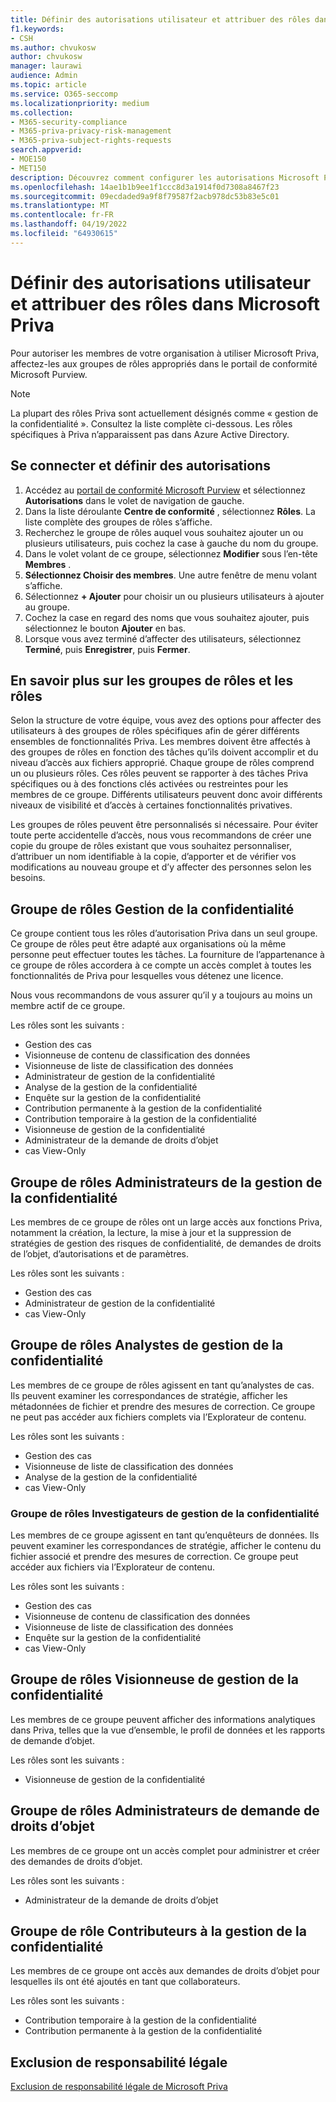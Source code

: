 ```yaml
---
title: Définir des autorisations utilisateur et attribuer des rôles dans Microsoft Priva
f1.keywords:
- CSH
ms.author: chvukosw
author: chvukosw
manager: laurawi
audience: Admin
ms.topic: article
ms.service: O365-seccomp
ms.localizationpriority: medium
ms.collection:
- M365-security-compliance
- M365-priva-privacy-risk-management
- M365-priva-subject-rights-requests
search.appverid:
- MOE150
- MET150
description: Découvrez comment configurer les autorisations Microsoft Priva et affecter des utilisateurs à des groupes de rôles.
ms.openlocfilehash: 14ae1b1b9ee1f1ccc8d3a1914f0d7308a8467f23
ms.sourcegitcommit: 09ecdaded9a9f8f79587f2acb978dc53b83e5c01
ms.translationtype: MT
ms.contentlocale: fr-FR
ms.lasthandoff: 04/19/2022
ms.locfileid: "64930615"
---
```

# <a name="set-user-permissions-and-assign-roles-in-microsoft-priva"></a>Définir des autorisations utilisateur et attribuer des rôles dans Microsoft Priva

Pour autoriser les membres de votre organisation à utiliser Microsoft Priva, affectez-les aux groupes de rôles appropriés dans le portail de conformité Microsoft Purview.

> [!NOTE]
> La plupart des rôles Priva sont actuellement désignés comme « gestion de la confidentialité ». Consultez la liste complète ci-dessous. Les rôles spécifiques à Priva n’apparaissent pas dans Azure Active Directory.

## <a name="sign-in-and-set-permissions"></a>Se connecter et définir des autorisations

1. Accédez au [portail de conformité Microsoft Purview](https://compliance.microsoft.com/) et sélectionnez **Autorisations** dans le volet de navigation de gauche.  
2. Dans la liste déroulante **Centre de conformité** , sélectionnez **Rôles**. La liste complète des groupes de rôles s’affiche.
3. Recherchez le groupe de rôles auquel vous souhaitez ajouter un ou plusieurs utilisateurs, puis cochez la case à gauche du nom du groupe.
4. Dans le volet volant de ce groupe, sélectionnez **Modifier** sous l’en-tête **Membres** .  
5. **Sélectionnez Choisir des membres**. Une autre fenêtre de menu volant s’affiche.
6. Sélectionnez **+ Ajouter** pour choisir un ou plusieurs utilisateurs à ajouter au groupe.  
7. Cochez la case en regard des noms que vous souhaitez ajouter, puis sélectionnez le bouton **Ajouter** en bas.  
8. Lorsque vous avez terminé d’affecter des utilisateurs, sélectionnez **Terminé**, puis **Enregistrer**, puis **Fermer**.

## <a name="learn-more-about-role-groups-and-roles"></a>En savoir plus sur les groupes de rôles et les rôles

Selon la structure de votre équipe, vous avez des options pour affecter des utilisateurs à des groupes de rôles spécifiques afin de gérer différents ensembles de fonctionnalités Priva. Les membres doivent être affectés à des groupes de rôles en fonction des tâches qu’ils doivent accomplir et du niveau d’accès aux fichiers approprié. Chaque groupe de rôles comprend un ou plusieurs rôles. Ces rôles peuvent se rapporter à des tâches Priva spécifiques ou à des fonctions clés activées ou restreintes pour les membres de ce groupe. Différents utilisateurs peuvent donc avoir différents niveaux de visibilité et d’accès à certaines fonctionnalités privatives.

Les groupes de rôles peuvent être personnalisés si nécessaire. Pour éviter toute perte accidentelle d’accès, nous vous recommandons de créer une copie du groupe de rôles existant que vous souhaitez personnaliser, d’attribuer un nom identifiable à la copie, d’apporter et de vérifier vos modifications au nouveau groupe et d’y affecter des personnes selon les besoins.

## <a name="privacy-management-role-group"></a>Groupe de rôles Gestion de la confidentialité

Ce groupe contient tous les rôles d’autorisation Priva dans un seul groupe. Ce groupe de rôles peut être adapté aux organisations où la même personne peut effectuer toutes les tâches. La fourniture de l’appartenance à ce groupe de rôles accordera à ce compte un accès complet à toutes les fonctionnalités de Priva pour lesquelles vous détenez une licence.

Nous vous recommandons de vous assurer qu’il y a toujours au moins un membre actif de ce groupe.

Les rôles sont les suivants :

- Gestion des cas  
- Visionneuse de contenu de classification des données  
- Visionneuse de liste de classification des données  
- Administrateur de gestion de la confidentialité  
- Analyse de la gestion de la confidentialité  
- Enquête sur la gestion de la confidentialité  
- Contribution permanente à la gestion de la confidentialité  
- Contribution temporaire à la gestion de la confidentialité  
- Visionneuse de gestion de la confidentialité  
- Administrateur de la demande de droits d’objet  
- cas View-Only

## <a name="privacy-management-administrators-role-group"></a>Groupe de rôles Administrateurs de la gestion de la confidentialité

Les membres de ce groupe de rôles ont un large accès aux fonctions Priva, notamment la création, la lecture, la mise à jour et la suppression de stratégies de gestion des risques de confidentialité, de demandes de droits de l’objet, d’autorisations et de paramètres.

Les rôles sont les suivants :

- Gestion des cas  
- Administrateur de gestion de la confidentialité  
- cas View-Only

## <a name="privacy-management-analysts-role-group"></a>Groupe de rôles Analystes de gestion de la confidentialité

Les membres de ce groupe de rôles agissent en tant qu’analystes de cas. Ils peuvent examiner les correspondances de stratégie, afficher les métadonnées de fichier et prendre des mesures de correction. Ce groupe ne peut pas accéder aux fichiers complets via l’Explorateur de contenu.

Les rôles sont les suivants :

- Gestion des cas  
- Visionneuse de liste de classification des données  
- Analyse de la gestion de la confidentialité  
- cas View-Only

### <a name="privacy-management-investigators-role-group"></a>Groupe de rôles Investigateurs de gestion de la confidentialité

Les membres de ce groupe agissent en tant qu’enquêteurs de données. Ils peuvent examiner les correspondances de stratégie, afficher le contenu du fichier associé et prendre des mesures de correction. Ce groupe peut accéder aux fichiers via l’Explorateur de contenu.

Les rôles sont les suivants :

- Gestion des cas  
- Visionneuse de contenu de classification des données  
- Visionneuse de liste de classification des données  
- Enquête sur la gestion de la confidentialité  
- cas View-Only

## <a name="privacy-management-viewer-role-group"></a>Groupe de rôles Visionneuse de gestion de la confidentialité

Les membres de ce groupe peuvent afficher des informations analytiques dans Priva, telles que la vue d’ensemble, le profil de données et les rapports de demande d’objet.

Les rôles sont les suivants :

- Visionneuse de gestion de la confidentialité

## <a name="subject-rights-request-administrators-role-group"></a>Groupe de rôles Administrateurs de demande de droits d’objet

Les membres de ce groupe ont un accès complet pour administrer et créer des demandes de droits d’objet.

Les rôles sont les suivants :

- Administrateur de la demande de droits d’objet

## <a name="privacy-management-contributors-role-group"></a>Groupe de rôle Contributeurs à la gestion de la confidentialité

Les membres de ce groupe ont accès aux demandes de droits d’objet pour lesquelles ils ont été ajoutés en tant que collaborateurs.  

Les rôles sont les suivants :

- Contribution temporaire à la gestion de la confidentialité  
- Contribution permanente à la gestion de la confidentialité

## <a name="legal-disclaimer"></a>Exclusion de responsabilité légale

[Exclusion de responsabilité légale de Microsoft Priva](priva-disclaimer.md)